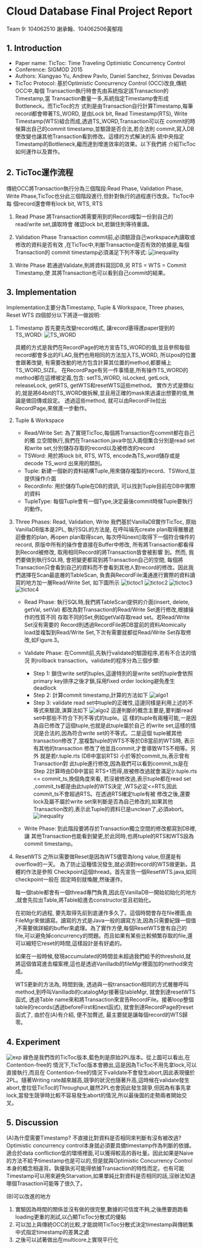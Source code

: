 # Cloud Database Final Project Report
Team 9: 104062510 謝承翰、104062506黃郁翔

## 1. Introduction
- Paper name: TicToc: Time Traveling Optimistic Concurrency Control
- Conference: SIGMOD 2015
- Authors: Xiangyao Yu, Andrew Pavlo, Daniel Sanchez, Srinivas Devadas
- TicToc Protocol:
	基於Optimistic Concurrency Control (OCC)改良,傳統OCC中,每個 Transaction執行時會先由系統指定該Transaction的Timestamp,當 Transaction數量一多,系統指定Timestamp會形成Bottleneck。而TicToc的方 式則是由Transaction自行計算Timestamp,每筆record都會帶著TS_WORD, 是由Lock bit, Read Timestamp(RTS), Write Timestamp(WTS)組合而成,透過TS_WORD,Transaction可以在 commit的時候算出自己的commit timestamp,並驗證是否合法,若合法則 commit,寫入DB使改變也讓其他Transaction看到修改。這樣的方式解決的系 統中央指定Timestamp的Bottleneck,繼而達到增進效率的效果。以下我們將 介紹TicToc如何運作以及實作。

## 2. TicToc運作流程
傳統OCC將Transaction執行分為三個階段:Read Phase, Validation Phase, Write Phase,TicToc也分此三個階段進行,但針對執行的過程進行改良。TicToc中每 個record還會帶有lock bit, WTS, RTS
1. Read Phase
將Transaction將需要用到的Record複製一份到自己的read/write set,讀取時會
確認lock bit,若鎖住則等待重讀。 

2. Validation Phase
Transaction commit前,必須驗證自己workspace內讀取或修改的資料是否有效 ,在TicToc中,判斷Transaction是否有效的依據是,每個Transaction的 commit timestamp必須滿足下列不等式:
![inequality](image/inequality.png)

3. Write Phase
若通過Validate,則將資料寫回DB,另 RTS = WTS = Commit Timestamp,使 其將Transaction也可以看到自己commit的結果。

## 3. Implementation
Implementation主要分為Timestamp, Tuple & Workspace, Three phases, Reset WTS
四個部分以下將逐一做說明:
1. Timestamp
首先要先改變record格式, 讓record塞得進paper提到的TS_WORD:
![TS_WORD](image/tsword.png)

    具體的方式是我們在RecordPage的地方宣告TS_WORD的值,並且參照每個record都會多出的FLAG,我們也用相同的方法加入TS_WORD, 所以pos的位置會跟著改變, 有需要改動的地方包含計算其位置的method,都要補上TS_WORD_SIZE。
在RecordPage有另一件事情是,所有操作TS_WORD的method都在這裡被定義,包含:
setTS_WORD, isLocked, getLock, releaseLock, getRTS, getWTS和resetWTS這些method。
實作方式是類似的,就是將64bit的TS_WORD做拆解,並且用正確的mask來過濾出想要的值,無論是做回傳或設定。
透過這些method, 就可以由RecordFile拉出RecordPage,來做進一步動作。

2. Tuple & Workspace
    - Read/Write Set:
        為了實現TicToc,每個將Transaction在commit都在自己的獨
立空間執行,我們在Transaction.java中加入兩個集合分別是read set和write set,分別儲存存取的record以及被修改的record
    - TSWord: 
        用於將lock bit, RTS, WTS, encode為TS_word儲存或是decode TS_word 出來用的類別。
    - Tuple: 
    新建一個新的資料結構Tuple,用來儲存複製的record、TSWord,並提供操作介面
    - RecordInfo: 
    用於儲存Tuple在DB的資訊, 可以找到Tuple目前在DB中實際的資料
    - TupleType: 每個Tuple會有一個Type,決定最後commit時候Tuple要執行的動作。
3. Three Phases: Read, Validation, Write
    我們基於VanillaDB實作TicToc, 原始VanillaDB版本是2PL, 執行SQL的方法是, 在呼叫端先create plan取得層層遞迴疊套的plan, 再open plan取得scan, 每次呼叫next()取得下一個符合條件的record, 原版中所有的操作會直接在Buffer中修改, 所有將Transaction都看得到Record被修改, 取用相同Record的將Transaction皆會被影響 到。然而, 我們要做到執行SQL時, 會把變更都寫到將Transaction自己的空間, 每個將Transaction只會看到自己的資料而不會看到其他人對record的修改。因此我們選擇在Scan最底層的TableScan, 負責與RecordFile溝通進行實際的資料讀寫的地方加一層Read/Write Set, 如下圖所示
![tictoc1](image/tictoc1.png)
![tictoc2](image/tictoc2.png)
![tictoc3](image/tictoc3.png)
![tictoc4](image/tictoc4.png)

    - Read Phase: 執行SQL時,我們將TableScan提供的介面(insert, delete, getVal,
setVal) 都改為對Transaction的Read/Write Set進行修改,根據操作的性質不同 存取不同的Set,例如getVal存取read set。若Read/Write Set沒有需要的 Record則透過RecordFile將DB當前的資料Atomically load並複製到Read/Write Set,下次有需要就都從Read/Write Set存取修改,如Figure.3。

    - Validate Phase: 在Commit前,先執行validate的驗證程序,若有不合法的情況 則rollback transaction。validate的程序分為三個步驟:
        - Step 1: 鎖住write set的tuples,這邊特別的是write set的tuple會依照 primary key排序之後才鎖,採用fixed order locking避免產生deadlock
        - Step 2: 計算commit timestamp,計算的方法如下
![algo1](image/algo1.png)
        - Step 3: validate read set中tuple的正確性,這邊同樣是利用上述的不等式來驗證,演算法如下
![algo2](image/algo2.png)
    這邊判斷的概念主要是,要判斷read set中那些不符合下列不等式的tuple。這 樣的tuple有兩種可能,一是因為自已修改了這個tuple,也就是此tuple屬於自己 的write set,這樣的情況是合法的,因為符合write set的不等式。二是這個 tuple被其他transaction修改了,當複製tuple的WTS不等於DB當前的WTS時, 表示有其他的transaction 修改了他並且commit,才會導致WTS不相等。另外 就是若r.tuple.rts (DB中當前RTS) 小於等於commit_ts,表示曾有Transaction對 此tuple進行修改,因為我們可以看到commit_ts是在Step 2計算時由DB中當前 RTS+1而得,故被修改過就會滿足(r.tuple.rts <= commit_ts,換個角度來看, 若沒被修改過,表示tuple都在read set ,commit_ts都是由此tuple的WTS決定 ,WTS必定<=RTS,因此commit_ts不會超過RTS。在透過RTS確定tuple有被 修改之後,還要lock及屬不屬於write set來判斷是否為自己修改的,如果其他 Transaction改的,表示此Tuple的資料已是unclean了,必須abort。
    ![inequality](image/inequality.png)

    - Write Phase: 到此階段要將存於Transaction獨立空間的修改都寫到DB裡,讓 其他Transaction也能看到變更,於此同時,也將tuple的RTS和WTS設為 commit timestamp。

4. ResetWTS
    之所以需要做Reset是因為WTS儘管為long value,但還是有overflow的一天。 為了防止這種情況發生,就必須對record的WTS做更新。具體的作法是參照 Checkpoint這個thread。首先宣告一個ResetWTS.java,如同checkpoint一般在 固定時刻就喚醒,然後運作。   

    每一個table都會有一個thread專門負責,因此在VanillaDB一開始初始化的地方 ,就會先拉出Table,將Table給進去constructor並且初始化。   
    
    在初始化的過程, 要先取得先前到底運作多久了。這個時間會存在file裡面,由 FileMgr來做讀寫。讀寫的方式是Java一般的讀寫方法,因為只需要紀錄一個值
,不需要做詳細的buffer來處理。為了實作方便,每個ResetWTS會有自己的 file,可以避免掉concurrency的問題。而且如果有某些比較頻繁存取的file,還 可以縮短它reset的時間,這樣設計是有好處的。   

    如果在一般時候,發現accumulated的時間並未超過我們給予的threshold,就 將這個值寫進去檔案裡,這也是透過Vanilladb的fileMgr裡面加的method來完成。
    
    WTS更新的方法為, 時間到後, 透過與一般transaction相同的方式層層呼叫 method,到呼叫Vanilladb的catalogMgr接著往tableMgr, 就會到達resetWTS 函式, 透過Table name來和將Transaction來宣告RecordFile。接著loop整個 table的records(透過beforeFirst和next函式), 就會到達RecordPage的reset 函式了, 由於在(A)有介紹, 便不加贅述, 最主要就是讓每個record的WTS歸零。
    
## 4. Experiment
![exp](image/exp.png)
綠色是我們改的TicToc版本,藍色則是原始2PL版本。從上圖可以看出,在Contention-free的 情況下,TicToc版本會勝出,這是因為TicToc不用先拿lock,可以直接執行,而且在 Contention-free的情況下validate不會發生abort,因此表現優於2PL。隨著Writing rate越來越高,競爭的狀況也隨著升高,這時候在validate發生abort,會拉低TicToc的Throughput,雖然2PL也會因此發生競爭,但因為有事先拿lock,當發生競爭時比較不容易發生abort的情況,所以最後圖的走勢兩者開始交叉。

## 5. Discussion
(A)為什麼需要Timestamp? 不直接比對資料是否相同來判斷有沒有被改過?   
    Optimistic concurrency control本身就必須要具備timestamp作為判斷的依據。 適合於data confliction低的環境裡面,可以獲得較高的吞吐量。因此如果是Naive的方法不給予timestamp也是可以的,但是就與Optimistic Concurrency Control本身的概念相違背。孰優孰劣可能得依據Transaction的特性而定。也有可能Timestamp可以用來避免Starvation,如果單純比對資料是否相同的話,沒辦法知道哪個Trasaction可能等了很久了。   

(B)可以改進的地方
1. 實驗因為時間的關係並沒有做的很完整,數據的可信度不夠,之後應要跑跑看
loading更重的測試,以凸顯TicToc分散式的優點
2. 可以加上與傳統OCC的比較,才能說明TicToc分散式決定timestamp與傳統集
中式指定timestamp的差異之處
3. 之後可以試著做出在multicore上實現平行化